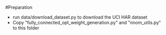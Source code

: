 #Preparation
- run data/download_dataset.py to download the UCI HAR dataset
- Copy "fully_connected_opt_weight_generation.py" and "nnom_utils.py" to this folder